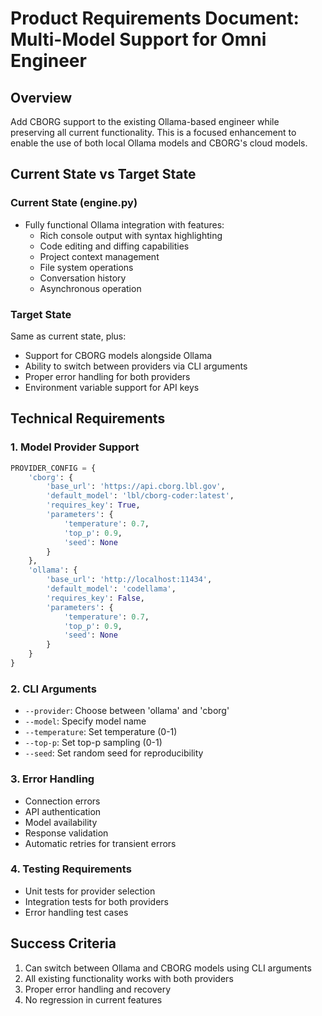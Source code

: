 # Product Requirements Document: Multi-Model Support for Omni Engineer

## Overview
Add CBORG support to the existing Ollama-based engineer while preserving all current functionality. This is a focused enhancement to enable the use of both local Ollama models and CBORG's cloud models.

## Current State vs Target State

### Current State (engine.py)
- Fully functional Ollama integration with features:
  - Rich console output with syntax highlighting
  - Code editing and diffing capabilities
  - Project context management
  - File system operations
  - Conversation history
  - Asynchronous operation

### Target State
Same as current state, plus:
- Support for CBORG models alongside Ollama
- Ability to switch between providers via CLI arguments
- Proper error handling for both providers
- Environment variable support for API keys

## Technical Requirements

### 1. Model Provider Support
```python
PROVIDER_CONFIG = {
    'cborg': {
        'base_url': 'https://api.cborg.lbl.gov',
        'default_model': 'lbl/cborg-coder:latest',
        'requires_key': True,
        'parameters': {
            'temperature': 0.7,
            'top_p': 0.9,
            'seed': None
        }
    },
    'ollama': {
        'base_url': 'http://localhost:11434',
        'default_model': 'codellama',
        'requires_key': False,
        'parameters': {
            'temperature': 0.7,
            'top_p': 0.9,
            'seed': None
        }
    }
}
```

### 2. CLI Arguments
- `--provider`: Choose between 'ollama' and 'cborg'
- `--model`: Specify model name
- `--temperature`: Set temperature (0-1)
- `--top-p`: Set top-p sampling (0-1)
- `--seed`: Set random seed for reproducibility

### 3. Error Handling
- Connection errors
- API authentication
- Model availability
- Response validation
- Automatic retries for transient errors

### 4. Testing Requirements
- Unit tests for provider selection
- Integration tests for both providers
- Error handling test cases

## Success Criteria
1. Can switch between Ollama and CBORG models using CLI arguments
2. All existing functionality works with both providers
3. Proper error handling and recovery
4. No regression in current features
